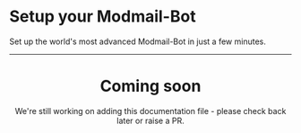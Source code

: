 # Setup your Modmail-Bot

Set up the world's most advanced Modmail-Bot in just a few minutes.

---
<center><h1>Coming soon</h1></center>
<center>We're still working on adding this documentation file - please check back later or raise a PR.</center>